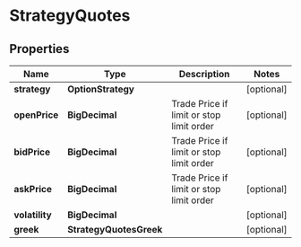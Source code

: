 

# StrategyQuotes


## Properties

| Name | Type | Description | Notes |
|------------ | ------------- | ------------- | -------------|
|**strategy** | **OptionStrategy** |  |  [optional] |
|**openPrice** | **BigDecimal** | Trade Price if limit or stop limit order |  [optional] |
|**bidPrice** | **BigDecimal** | Trade Price if limit or stop limit order |  [optional] |
|**askPrice** | **BigDecimal** | Trade Price if limit or stop limit order |  [optional] |
|**volatility** | **BigDecimal** |  |  [optional] |
|**greek** | **StrategyQuotesGreek** |  |  [optional] |



